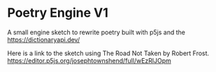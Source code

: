 # Poetry Engine V1

A small engine sketch to rewrite poetry built with p5js and the https://dictionaryapi.dev/
 
Here is a link to the sketch using The Road Not Taken by Robert Frost. 
https://editor.p5js.org/josephtownshend/full/wEzRlJOpm
